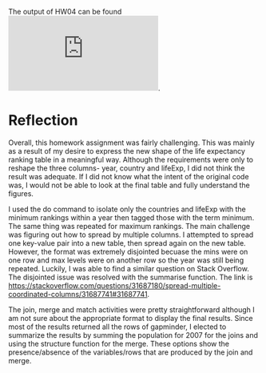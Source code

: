 The output of HW04 can be found ![here](https://github.com/Shirlett/STAT545-hw-Hall-Shirlett/blob/master/HW04/STAT545-HW04.md).


# Reflection

Overall, this homework assignment was fairly challenging. This was mainly as a result of my desire to express the new shape of the life expectancy ranking table in a meaningful way. Although the requirements were only to reshape the three columns- year, country and lifeExp, I did not think the result was adequate. If I did not know what the intent of the original code was, I would not be able to look at the final table and fully understand the figures.

I used the do command to isolate only the countries and lifeExp with the minimum rankings within a year then tagged those with the term minimum. The same thing was repeated for maximum rankings. The main challenge was figuring out how to spread by multiple columns. I attempted to spread one key-value pair into a new table, then spread again on the new table. However, the format was extremely disjointed becuase the mins were on one row and max levels were on another row so the year was still being repeated.
Luckily, I was able to find a similar question on Stack Overflow. The disjointed issue was resolved with the summarise function. The link is https://stackoverflow.com/questions/31687180/spread-multiple-coordinated-columns/31687741#31687741.

The join, merge and match activities were pretty straightforward although I am not sure about the appropriate format to display the final results. Since most of the results returned all the rows of gapminder, I elected to summarize the results by summing the population for 2007 for the joins and using the structure function for the merge. These options show the presence/absence of the variables/rows that are produced by the join and merge.


